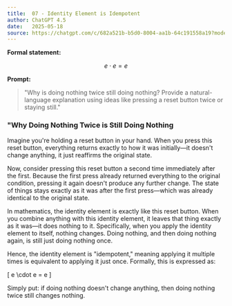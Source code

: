 ```yaml
---
title:  07 - Identity Element is Idempotent
author: ChatGPT 4.5
date:   2025-05-18
source: https://chatgpt.com/c/682a521b-b5d0-8004-aa1b-64c191558a19?model=gpt-4-5
---
```


**Formal statement:**

$$
e \cdot e = e
$$

**Prompt:**

> "Why is doing nothing twice still doing nothing? Provide a natural-language explanation using ideas like pressing a reset button twice or staying still."


### "Why Doing Nothing Twice is Still Doing Nothing

Imagine you're holding a reset button in your hand. When you press this reset button, everything returns exactly to how it was initially—it doesn't change anything, it just reaffirms the original state.

Now, consider pressing this reset button a second time immediately after the first. Because the first press already returned everything to the original condition, pressing it again doesn't produce any further change. The state of things stays exactly as it was after the first press—which was already identical to the original state.

In mathematics, the identity element is exactly like this reset button. When you combine anything with this identity element, it leaves that thing exactly as it was—it does nothing to it. Specifically, when you apply the identity element to itself, nothing changes. Doing nothing, and then doing nothing again, is still just doing nothing once.

Hence, the identity element is "idempotent," meaning applying it multiple times is equivalent to applying it just once. Formally, this is expressed as:

\[
e \cdot e = e
\]

Simply put: if doing nothing doesn't change anything, then doing nothing twice still changes nothing.
